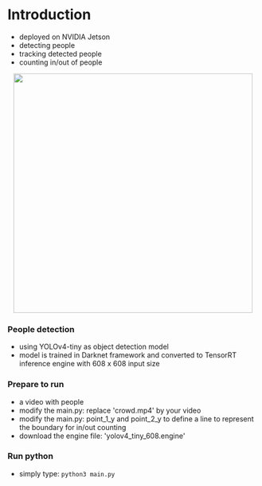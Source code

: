 # Introduction
* deployed on NVIDIA Jetson 
* detecting people
* tracking detected people
* counting in/out of people

<div align="center">
    <img src="https://i.imgur.com/Kf7SVpr.gifv", width="480">
</div>

### People detection
* using YOLOv4-tiny as object detection model
* model is trained in Darknet framework and converted to TensorRT inference engine with 608 x 608 input size

### Prepare to run
* a video with people
* modify the main.py: replace 'crowd.mp4' by your video
* modify the main.py: point_1_y and point_2_y to define a line to represent the boundary for in/out counting 
* download the engine file: 'yolov4_tiny_608.engine'

### Run python
* simply type: `python3 main.py`
